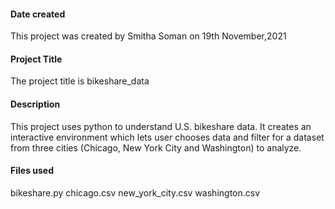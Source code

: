 #### Date created
This project was created by Smitha Soman on 19th November,2021

#### Project Title
The project title is bikeshare_data

#### Description
This project uses python to understand U.S. bikeshare data. It creates an interactive environment which lets user chooses data and filter for a dataset from three cities (Chicago, New York City and Washington) to analyze.

#### Files used
bikeshare.py chicago.csv new_york_city.csv washington.csv